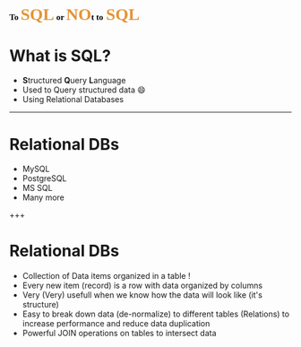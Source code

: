 <span style="color:#000000;font-family:Calibri;font-size:15">To </span><span style="color:#e49436;font-weight:bold;font-family:Calibri;font-size:30">SQL</span><span style="color:#000000;font-family:Calibri;font-size:15"> or </span><span style="color:#e49436;font-weight:bold;font-family:Calibri;font-size:30">NO</span><span style="color:#000000;font-family:Calibri;font-size:15">t to</span> <span style="color:#e49436;font-weight:bold;font-family:Calibri;font-size:30">SQL</span>
---

# What is SQL?

- **S**tructured **Q**uery **L**anguage <!-- .element: class="fragment" -->
- Used to Query structured data :smile: <!-- .element: class="fragment" -->
- Using Relational Databases <!-- .element: class="fragment" -->

---

# Relational DBs

* MySQL <!-- .element: class="fragment" -->
* PostgreSQL <!-- .element: class="fragment" -->
* MS SQL <!-- .element: class="fragment" -->
* Many more <!-- .element: class="fragment" -->

+++

# Relational DBs

* Collection of Data items organized in a table ! <!-- .element: class="fragment" -->
* Every new item (record) is a row with data organized by columns <!-- .element: class="fragment" -->
* Very (Very) usefull when we know how the data will look like (it's structure) <!-- .element: class="fragment" -->
* Easy to break down data (de-normalize) to different tables (Relations) to increase performance and reduce data duplication <!-- .element: class="fragment" -->
* Powerful JOIN operations on tables to intersect data <!-- .element: class="fragment" -->
